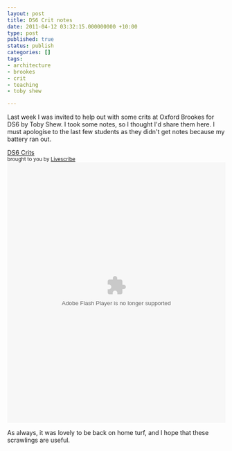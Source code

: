 ```yaml
---
layout: post
title: DS6 Crit notes
date: 2011-04-12 03:32:15.000000000 +10:00
type: post
published: true
status: publish
categories: []
tags:
- architecture
- brookes
- crit
- teaching
- toby shew

---
```

<p>Last week I was invited to help out with some crits at Oxford Brookes for DS6 by Toby Shew. I took some notes, so I thought I'd share them here. I must apologise to the last few students as they didn't get notes because my battery ran out.</p>
<div class="pencast"><a href="http://www.livescribe.com/cgi-bin/WebObjects/LDApp.woa/wa/MLSOverviewPage?sid=dmLtxXnTQ4z8" target="_blank">DS6 Crits</a><br /><small>brought to you by <a href="http://www.livescribe.com/" target="_blank">Livescribe</a></small><br /><object width="100%" height="600"><param name="movie" value="http://www.livescribe.com/media/swf/embedPlayer.swf" /><param name="FlashVars" value="path=http%3A//www.livescribe.com/cgi-bin/WebObjects/LDApp.woa/wa/flashXML%3Fxml%3D0000C0A8011500003A9BB2580000012ECF64529013DE3147&amp;embedversion=1" /><param name="allowFullScreen" value="true" /><param name="allowscriptaccess" value="always" /><embed src="http://www.livescribe.com/media/swf/embedPlayer.swf?path=http%3A//www.livescribe.com/cgi-bin/WebObjects/LDApp.woa/wa/flashXML%3Fxml%3D0000C0A8011500003A9BB2580000012ECF64529013DE3147&amp;embedversion=1" type="application/x-shockwave-flash" allowscriptaccess="always" allowfullscreen="true" width="100%" height="600"></embed></object></div>
<p>As always, it was lovely to be back on home turf, and I hope that these scrawlings are useful.</p>
